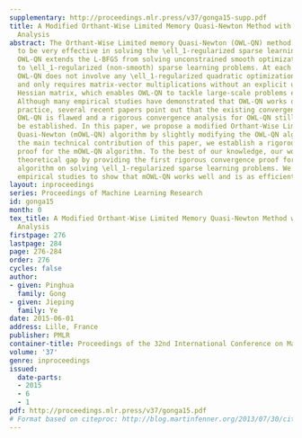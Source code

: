 ```yaml
---
supplementary: http://proceedings.mlr.press/v37/gonga15-supp.pdf
title: A Modified Orthant-Wise Limited Memory Quasi-Newton Method with Convergence
  Analysis
abstract: The Orthant-Wise Limited memory Quasi-Newton (OWL-QN) method has been demonstrated
  to be very effective in solving the \ell_1-regularized sparse learning problem.
  OWL-QN extends the L-BFGS from solving unconstrained smooth optimization problems
  to \ell_1-regularized (non-smooth) sparse learning problems. At each iteration,
  OWL-QN does not involve any \ell_1-regularized quadratic optimization subproblem
  and only requires matrix-vector multiplications without an explicit use of the (inverse)
  Hessian matrix, which enables OWL-QN to tackle large-scale problems efficiently.
  Although many empirical studies have demonstrated that OWL-QN works quite well in
  practice, several recent papers point out that the existing convergence proof of
  OWL-QN is flawed and a rigorous convergence analysis for OWL-QN still remains to
  be established. In this paper, we propose a modified Orthant-Wise Limited memory
  Quasi-Newton (mOWL-QN) algorithm by slightly modifying the OWL-QN algorithm. As
  the main technical contribution of this paper, we establish a rigorous convergence
  proof for the mOWL-QN algorithm. To the best of our knowledge, our work fills the
  theoretical gap by providing the first rigorous convergence proof for the OWL-QN-type
  algorithm on solving \ell_1-regularized sparse learning problems. We also provide
  empirical studies to show that mOWL-QN works well and is as efficient as OWL-QN.
layout: inproceedings
series: Proceedings of Machine Learning Research
id: gonga15
month: 0
tex_title: A Modified Orthant-Wise Limited Memory Quasi-Newton Method with Convergence
  Analysis
firstpage: 276
lastpage: 284
page: 276-284
order: 276
cycles: false
author:
- given: Pinghua
  family: Gong
- given: Jieping
  family: Ye
date: 2015-06-01
address: Lille, France
publisher: PMLR
container-title: Proceedings of the 32nd International Conference on Machine Learning
volume: '37'
genre: inproceedings
issued:
  date-parts:
  - 2015
  - 6
  - 1
pdf: http://proceedings.mlr.press/v37/gonga15.pdf
# Format based on citeproc: http://blog.martinfenner.org/2013/07/30/citeproc-yaml-for-bibliographies/
---
```

